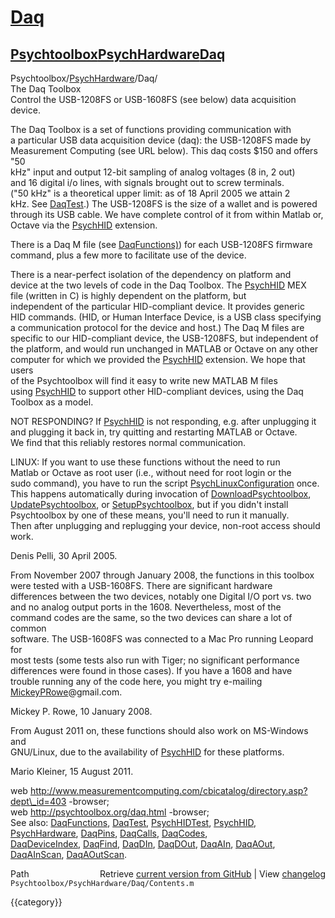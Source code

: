 # [Daq](Daq)
## [Psychtoolbox](Psychtoolbox)[PsychHardware](PsychHardware)[Daq](Daq)

Psychtoolbox/[PsychHardware](PsychHardware)/Daq/  
The Daq Toolbox  
Control the USB-1208FS or USB-1608FS (see below) data acquisition device.   
  
The Daq Toolbox is a set of functions providing communication with  
a particular USB data acquisition device (daq): the USB-1208FS made by  
Measurement Computing (see URL below). This daq costs $150 and offers "50  
kHz" input and output 12-bit sampling of analog voltages (8 in, 2 out)  
and 16 digital i/o lines, with signals brought out to screw terminals.  
("50 kHz" is a theoretical upper limit: as of 18 April 2005 we attain 2  
kHz. See [DaqTest](DaqTest).) The USB-1208FS is the size of a wallet and is powered  
through its USB cable. We have complete control of it from within Matlab or,  
Octave via the [PsychHID](PsychHID) extension.   
  
There is a Daq M file (see [DaqFunctions)](DaqFunctions)) for each USB-1208FS firmware  
command, plus a few more to facilitate use of the device.   
  
There is a near-perfect isolation of the dependency on platform and  
device at the two levels of code in the Daq Toolbox. The [PsychHID](PsychHID) MEX  
file (written in C) is highly dependent on the platform, but  
independent of the particular HID-compliant device. It provides generic  
HID commands. (HID, or Human Interface Device, is a USB class specifying  
a communication protocol for the device and host.) The Daq M files are  
specific to our HID-compliant device, the USB-1208FS, but independent of  
the platform, and would run unchanged in MATLAB or Octave on any other  
computer for which we provided the [PsychHID](PsychHID) extension. We hope that users  
of the Psychtoolbox will find it easy to write new MATLAB M files  
using [PsychHID](PsychHID) to support other HID-compliant devices, using the Daq  
Toolbox as a model.  
  
NOT RESPONDING? If [PsychHID](PsychHID) is not responding, e.g. after unplugging it   
and plugging it back in, try quitting and restarting MATLAB or Octave.  
We find that this reliably restores normal communication.   
  
LINUX: If you want to use these functions without the need to run  
Matlab or Octave as root user (i.e., without need for root login or the  
sudo command), you have to run the script [PsychLinuxConfiguration](PsychLinuxConfiguration) once.  
This happens automatically during invocation of [DownloadPsychtoolbox](DownloadPsychtoolbox),  
[UpdatePsychtoolbox](UpdatePsychtoolbox), or [SetupPsychtoolbox](SetupPsychtoolbox), but if you didn't install  
Psychtoolbox by one of these means, you'll need to run it manually.  
Then after unplugging and replugging your device, non-root access should  
work.  
  
Denis Pelli, 30 April 2005.  
  
From November 2007 through January 2008, the functions in this toolbox   
were tested with a USB-1608FS.  There are significant hardware  
differences between the two devices, notably one Digital I/O port vs. two  
and no analog output ports in the 1608.  Nevertheless, most of the  
command codes are the same, so the two devices can share a lot of common  
software.  The USB-1608FS was connected to a Mac Pro running Leopard for  
most tests (some tests also run with Tiger; no significant performance  
differences were found in those cases).  If you have a 1608 and have  
trouble running any of the code here, you might try e-mailing  
[MickeyPRowe](MickeyPRowe)@gmail.com.  
  
Mickey P. Rowe, 10 January 2008.  
  
From August 2011 on, these functions should also work on MS-Windows and  
GNU/Linux, due to the availability of [PsychHID](PsychHID) for these platforms.  
  
Mario Kleiner, 15 August 2011.  
  
  
web http://www.measurementcomputing.com/cbicatalog/directory.asp?dept\_id=403 -browser;  
web http://psychtoolbox.org/daq.html -browser;  
See also: [DaqFunctions](DaqFunctions), [DaqTest](DaqTest), [PsychHIDTest](PsychHIDTest), [PsychHID](PsychHID),  
[PsychHardware](PsychHardware), [DaqPins](DaqPins), [DaqCalls](DaqCalls), [DaqCodes](DaqCodes),  
[DaqDeviceIndex](DaqDeviceIndex), [DaqFind](DaqFind), [DaqDIn](DaqDIn), [DaqDOut](DaqDOut), [DaqAIn](DaqAIn), [DaqAOut](DaqAOut), [DaqAInScan](DaqAInScan), [DaqAOutScan](DaqAOutScan).  




<div class="code_header" style="text-align:right;">
  <span style="float:left;">Path&nbsp;&nbsp;</span> <span class="counter">Retrieve <a href=
  "https://raw.github.com/Psychtoolbox-3/Psychtoolbox-3/beta/Psychtoolbox/PsychHardware/Daq/Contents.m">current version from GitHub</a> | View <a href=
  "https://github.com/Psychtoolbox-3/Psychtoolbox-3/commits/beta/Psychtoolbox/PsychHardware/Daq/Contents.m">changelog</a></span>
</div>
<div class="code">
  <code>Psychtoolbox/PsychHardware/Daq/Contents.m</code>
</div>

{{category}}
